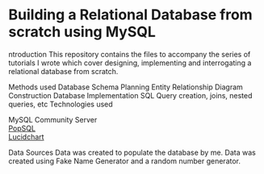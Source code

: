 # Building a Relational Database from scratch using MySQL
ntroduction
This repository contains the files to accompany the series of tutorials I wrote which cover designing, implementing and interrogating a relational database from scratch.

Methods used
Database Schema Planning
Entity Relationship Diagram Construction
Database Implementation
SQL Query creation, joins, nested queries, etc
Technologies used

MySQL Community Server  
[PopSQL](test.com)  
[Lucidchart](https://lucid.app/)  

Data Sources
Data was created to populate the database by me. Data was created using Fake Name Generator and a random number generator.